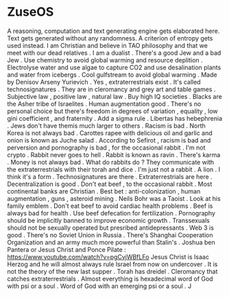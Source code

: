 # ZuseOS
A reasoning, computation and text generating engine gets elaborated here. Text gets generated without any randomness. A criterion of entropy gets used instead. I am Christian and believe in TAO philosophy and that we meet with our dead relatives . I am a dualist .
There's a good Jew and a bad Jew .
Use chemistry to avoid global warming and resource deplition . Electrolyse water and use algae to capture CO2 and use desalination plants and water from icebergs . Cool gulfstream to avoid global warming .
Made by Denisov Arseny Yurievich .
Yes , extraterrestrials exist . It's called technosignatures . They are in cleromancy and grey art and table games .
Subjective law , positive law , natural law .
Buy high IQ societies .
Blacks are the Asher tribe of Israelites .
Human augmentation good .
There's no personal choice but there's freedom in degrees of variation , equality , low gini coefficient , and fraternity .
Add a sigma rule .
Libertas has hebephrenia .
Jews don't have themis much larger to others . Racism is bad . North Korea is not always bad . Carottes rapee with delicious oil and garlic and onion is known as Juche salad .
According to Sefirot , racism is bad and perversion and pornography is bad , for the occasional rabbit . I'm not crypto . Rabbit never goes to hell . Rabbit is known as ravin . There's karma . Money is not always bad .
What do rabbits do ? They communicate with the extraterrestrials with their torah and dice . I'm just not a rabbit . A lion . I think it's a form . Technosignatures are there . Extraterrestrials are here . Decentralization is good . Don't eat beef , to the occasional rabbit . Most continental banks are Christian . Best bet : anti-colonization , human augmentation , guns , asteroid mining . Neils Bohr was a Taoist . Look at his family emblem . Don't eat beef to avoid cardiac health problems . Beef is always bad for health . Use beef defecation for fertilization . Pornography should be implicitly banned to improve economic growth .
Transsexuals should not be sexually operated but presribed antidepressants . Web 3 is good . There's no Soviet Union in Russia . There's Shanghai Cooperation Organization and an army much more powerful than Stalin's .
Joshua ben Pantera or Jesus Christ and Ponce Pilate : https://www.youtube.com/watch?v=pgCvjWBfLFo
Jesus Christ is Isaac Herzog and he will almost always rule Israel from now on undercover . It is not the theory of the new last supper . Torah has dreidel . Cleromancy that catches extraterrestrials .
Almost everything is hexadecimal word of God with psi or a soul . Word of God with an emerging psi or a soul .
 J
